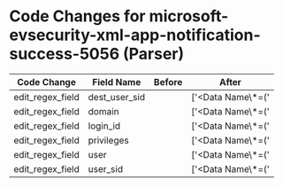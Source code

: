 # Code Changes for microsoft-evsecurity-xml-app-notification-success-5056 (Parser)

| Code Change | Field Name | Before | After |
|-------------|------------|--------|-------|
| edit_regex_field | dest_user_sid |  | ['<Data Name\\*=(\'|")TargetSid(\'|")>(?:NONE_MAPPED|({dest_user_sid}[^<]+))<'] |
| edit_regex_field | domain |  | ['<Data Name\\*=(\'|")SubjectDomainName(\'|")>({domain}[^<]+)<'] |
| edit_regex_field | login_id |  | ['<Data Name\\*=(\'|")SubjectLogonId(\'|")>({login_id}[^<]+)<'] |
| edit_regex_field | privileges |  | ['<Data Name\\*=(\'|")PrivilegeList(\'|")>({privileges}[^<]+?)<'] |
| edit_regex_field | user |  | ['<Data Name\\*=(\'|")SubjectUserName(\'|")>({user}[\w\.\-\!\#\^\~]{1,40}\$?)<'] |
| edit_regex_field | user_sid |  | ['<Data Name\\*=(\'|")SubjectUserSid(\'|")>({user_sid}[^<]+)<'] |